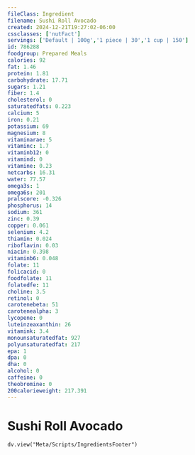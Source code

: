 ```yaml
---
fileClass: Ingredient
filename: Sushi Roll Avocado
created: 2024-12-21T19:27:02-06:00
cssclasses: ['nutFact']
servings: ['Default | 100g','1 piece | 30','1 cup | 150']
id: 786288
foodgroup: Prepared Meals
calories: 92
fat: 1.46
protein: 1.81
carbohydrate: 17.71
sugars: 1.21
fiber: 1.4
cholesterol: 0
saturatedfats: 0.223
calcium: 5
iron: 0.21
potassium: 69
magnesium: 8
vitaminarae: 5
vitaminc: 1.7
vitaminb12: 0
vitamind: 0
vitamine: 0.23
netcarbs: 16.31
water: 77.57
omega3s: 1
omega6s: 201
pralscore: -0.326
phosphorus: 14
sodium: 361
zinc: 0.39
copper: 0.061
selenium: 4.2
thiamin: 0.024
riboflavin: 0.03
niacin: 0.398
vitaminb6: 0.048
folate: 11
folicacid: 0
foodfolate: 11
folatedfe: 11
choline: 3.5
retinol: 0
carotenebeta: 51
carotenealpha: 3
lycopene: 0
luteinzeaxanthin: 26
vitamink: 3.4
monounsaturatedfat: 927
polyunsaturatedfat: 217
epa: 1
dpa: 0
dha: 0
alcohol: 0
caffeine: 0
theobromine: 0
200calorieweight: 217.391
---
```


# Sushi Roll Avocado

```dataviewjs
dv.view("Meta/Scripts/IngredientsFooter")
```